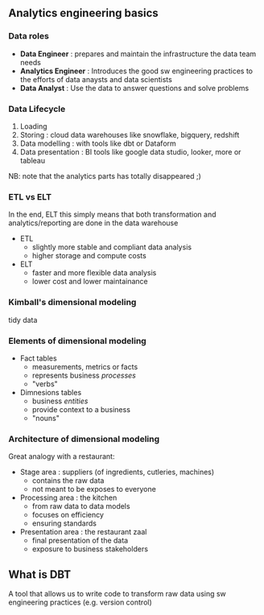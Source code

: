 ## Analytics engineering basics

### Data roles
- **Data Engineer** : prepares and maintain the infrastructure the data team needs
- **Analytics Engineer** : Introduces the good sw engineering practices to the efforts of data anaysts and data scientists
- **Data Analyst** : Use the data to answer questions and solve problems

### Data Lifecycle
1. Loading
2. Storing : cloud data warehouses like snowflake, bigquery, redshift
3. Data modelling : with tools like dbt or Dataform
4. Data presentation : BI tools like google data studio, looker, more or tableau

NB: note that the analytics parts has totally disappeared ;)  

### ETL vs ELT
In the end, ELT this simply means that both transformation and analytics/reporting are done in the data warehouse

- ETL
  - slightly more stable and compliant data analysis
  - higher storage and compute costs
- ELT
  - faster and more flexible data analysis
  - lower cost and lower maintainance

### Kimball's dimensional modeling
tidy data

### Elements of dimensional modeling

- Fact tables
  - measurements, metrics or facts
  - represents business _processes_
  - "verbs"
- Dimnesions tables
  - business _entities_
  - provide context to a business
  - "nouns"

### Architecture of dimensional modeling

Great analogy with a restaurant:

- Stage area : suppliers (of ingredients, cutleries, machines)
  - contains the raw data
  - not meant to be exposes to everyone  
- Processing area : the kitchen
  - from raw data to data models
  - focuses on efficiency
  - ensuring standards
- Presentation area : the restaurant zaal
  - final presentation of the data
  - exposure to business stakeholders

## What is DBT
A tool that allows us to write code to transform raw data using sw engineering practices (e.g. version control)
